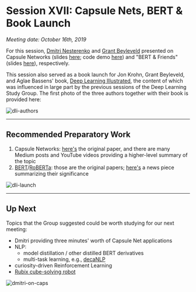 # Session XVII: Capsule Nets, BERT & Book Launch

*Meeting date: October 16th, 2019* 

For this session, [Dmitri Nesterenko](https://www.linkedin.com/in/dmitri-nesterenko/) and [Grant Beyleveld](https://www.linkedin.com/in/grantbey/) presented on Capsule Networks (slides [here](https://github.com/the-deep-learners/study-group/blob/master/slides/2019-10-16_dmitri_nesterenko__Capsule_Nets.pdf); code demo [here](https://colab.research.google.com/drive/1MOoxhzAZnkqQyCozVg0-_OM6gtJY9K6r#scrollTo=TL4jNoGqmKMB)) and "BERT & Friends" (slides [here](https://github.com/the-deep-learners/study-group/blob/master/slides/2019-10-16_grant_beyleveld__BERT.pdf)), respectively. 

This session also served as a book launch for Jon Krohn, Grant Beyleveld, and Aglae Bassens' book, [Deep Learning Illustrated](https://www.deeplearningillustrated.com), the content of which was influenced in large part by the previous sessions of the Deep Learning Study Group. The first photo of the three authors together with their book is provided here: 

![dli-authors](https://github.com/the-deep-learners/study-group/blob/master/wiki-resources/dlsg-dli-authors.jpg)

---
## Recommended Preparatory Work

1. Capsule Networks: [here's](https://arxiv.org/abs/1710.09829) the original paper, and there are many Medium posts and YouTube videos providing a higher-level summary of the topic
2. [BERT](https://arxiv.org/abs/1810.04805)/[RoBERTa](https://arxiv.org/abs/1907.11692): those are the original papers; [here's](https://venturebeat.com/2019/07/29/facebook-ais-roberta-improves-googles-bert-pretraining-methods/) a news piece summarizing their significance

![dli-launch](https://github.com/the-deep-learners/study-group/blob/master/wiki-resources/dlsg-xvii.jpg)

---


## Up Next

Topics that the Group suggested could be worth studying for our next meeting: 

* Dmitri providing three minutes' worth of Capsule Net applications
* NLP:
	* model distillation / other distilled BERT derivatives
	* multi-task learning, e.g., [decaNLP](https://decanlp.com/)
* curiosity-driven Reinforcement Learning
* [Rubix cube-solving robot](https://www.youtube.com/watch?v=OZu9gjQJUQs)


![dmitri-on-caps](https://github.com/the-deep-learners/study-group/blob/master/wiki-resources/IMG_2697.jpeg)
